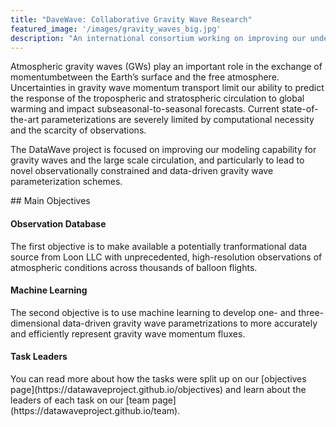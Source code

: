 ```yaml
---
title: "DaveWave: Collaborative Gravity Wave Research"
featured_image: '/images/gravity_waves_big.jpg'
description: "An international consortium working on improving our understanding and representation of gravity waves"
---
```

<p style="text-align: left;">
Atmospheric gravity waves (GWs) play an important role in the exchange of momentumbetween the Earth’s surface and the free atmosphere. Uncertainties in gravity wave momentum transport limit our ability to predict the response of the tropospheric and stratospheric circulation to global warming and impact subseasonal-to-seasonal forecasts. Current state-of-the-art parameterizations are severely limited by computational necessity and the scarcity of observations. 

The DataWave project is focused on improving our modeling capability for gravity waves and the large scale circulation, and particularly to lead to novel observationally constrained and data-driven gravity wave parameterization schemes. 
</p>
## Main Objectives 

#### Observation Database
<p style="text-align: left;">
The first objective is to make available a potentially tranformational data source from Loon LLC with unprecedented, high-resolution observations of atmospheric conditions across thousands of balloon flights. 
  </p>

#### Machine Learning
<p style="text-align: left;">
The second objective is to use machine learning to develop one- and three- dimensional data-driven gravity wave parametrizations to more accurately and efficiently represent gravity wave momentum fluxes. 
  </p>

#### Task Leaders
<p style="text-align: left;">
You can read more about how the tasks were split up on our [objectives page](https://datawaveproject.github.io/objectives) and learn about the leaders of each task on our [team page](https://datawaveproject.github.io/team).
  </p>
